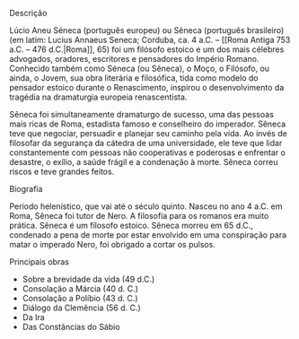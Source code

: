 Descrição

Lúcio Aneu Séneca (português europeu) ou Sêneca (português brasileiro) (em latim: Lucius Annaeus Seneca; Corduba, ca. 4 a.C. – [[Roma Antiga 753 a.C. – 476 d.C.|Roma]], 65) foi um filósofo estoico e um dos mais célebres advogados, oradores, escritores e pensadores do Império Romano. Conhecido também como Séneca (ou Sêneca), o Moço, o Filósofo, ou ainda, o Jovem, sua obra literária e filosófica, tida como modelo do pensador estoico durante o Renascimento, inspirou o desenvolvimento da tragédia na dramaturgia europeia renascentista.

Sêneca foi simultaneamente dramaturgo de sucesso, uma das pessoas mais ricas de Roma, estadista famoso e conselheiro do imperador. Sêneca teve que negociar, persuadir e planejar seu caminho pela vida. Ao invés de filosofar da segurança da cátedra de uma universidade, ele teve que lidar constantemente com pessoas não cooperativas e poderosas e enfrentar o desastre, o exílio, a saúde frágil e a condenação à morte. Sêneca correu riscos e teve grandes feitos.

Biografia

Período helenístico, que vai até o século quinto. Nasceu no ano 4 a.C. em Roma, Sêneca foi tutor de Nero. A filosofia para os romanos era muito prática. Sêneca é um filosofo estoico. Sêneca morreu em 65 d.C., condenado a pena de morte por estar envolvido em uma conspiração para matar o imperado Nero, foi obrigado a cortar os pulsos.

Principais obras
- Sobre a brevidade da vida (49 d.C.)
- Consolação a Márcia (40 d. C.) 
- Consolação a Políbio (43 d. C.) 
- Diálogo da Clemência (56 d. C.)
- Da Ira
- Das Constâncias do Sábio
